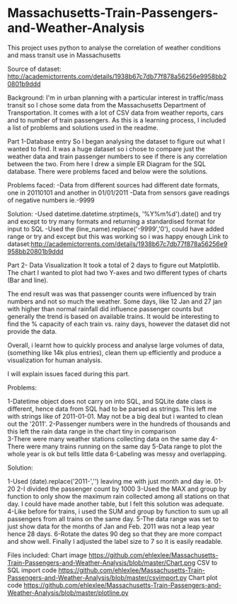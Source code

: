 # Massachusetts-Train-Passengers-and-Weather-Analysis
This project uses python to analyse the correlation of weather conditions and mass transit use in Massachusetts

Source of dataset: http://academictorrents.com/details/1938b67c7db77f878a56256e9958bb20801b9ddd

Background:
I'm in urban planning with a particular interest in traffic/mass transit so I chose some data from the Massachusetts Department of Transportation. It comes with a lot of CSV data from weather reports, cars and to number of train passengers. As this is a learning process, I included a list of problems and solutions used in the readme.

Part 1-Database entry
So I began analysing the dataset to figure out what I wanted to find.
It was a huge dataset so i chose to compare just the weather data and train passenger numbers to see if there is any correlation between the two.
From here I drew a simple ER Diagram for the SQL database. There were problems faced and below were the solutions.

Problems faced:
-Data from different sources had different date formats, one in 20110101 and another in 01/01/2011
-Data from sensors gave readings of negative numbers ie.-9999

Solution:
-Used datetime.datetime.strptime(s, '%Y%m%d').date() and try and except to try many formats and returning a standardised format for input to SQL
-Used the (line_name).replace('-9999','0'), could have added range or try and except but this was working so i was happy enough
Link to dataset:http://academictorrents.com/details/1938b67c7db77f878a56256e9958bb20801b9ddd

Part 2- Data Visualization
It took a total of 2 days to figure out Matplotlib. The chart I wanted to plot had two Y-axes and two different types of charts (Bar and line).

The end result was was that passenger counts were influenced by train numbers and not so much the weather. Some days, like 12 Jan and 27 jan with higher than normal rainfall did influence passenger counts but generally the trend is based on available trains. It would be interesting to find the % capacity of each train vs. rainy days, however the dataset did not provide the data.

Overall, i learnt how to quickly process and analyse large volumes of data,(something like 14k plus entries), clean them up efficiently and produce a visualization for human analysis.

I will explain issues faced during this part.

Problems:

1-Datetime object does not carry on into SQL, and SQLite date class is different, hence data from SQL had to be parsed as strings. This left me with strings like of 2011-01-01. May not be a big deal but i wanted to clean out the '2011'.
2-Passenger numbers were in the hundreds of thousands and this left the rain data range in the chart tiny in comparison   
3-There were many weather stations collecting data on the same day
4-There were many trains running on the same day
5-Data range to plot the whole year is ok but tells little data
6-Labeling was messy and overlapping. 

Solution:

1-Used (date).replace('2011-','') leaving me with just month and day ie. 01-20
2-I divided the passenger count by 1000
3-Used the MAX and group by function to only show the maximum rain collected among all stations on that day. I could have made another table, but I felt this solution was adequate. 
4-Like before for trains, i used the SUM and group by function to sum up all passengers from all trains on the same day.
5-The data range was set to just show data for the months of Jan and Feb. 2011 was not a leap year hence 28 days.
6-Rotate the dates 90 deg so that they are more compact and show well. Finally I adjusted the label size to 7 so it is easily readable.

Files included:
Chart image
https://github.com/ehlexlee/Massachusetts-Train-Passengers-and-Weather-Analysis/blob/master/Chart.png
CSV to SQL import code
https://github.com/ehlexlee/Massachusetts-Train-Passengers-and-Weather-Analysis/blob/master/csvimport.py
Chart plot code
https://github.com/ehlexlee/Massachusetts-Train-Passengers-and-Weather-Analysis/blob/master/plotline.py
